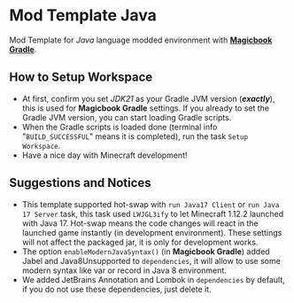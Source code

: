 # Mod Template Java

Mod Template for *Java* language modded environment with [**Magicbook Gradle**](https://plugins.gradle.org/plugin/io.gitlab.gregtechlite.magicbookgradle).

## How to Setup Workspace

- At first, confirm you set *JDK21* as your Gradle JVM version (**_exactly_**), this is used for **Magicbook Gradle** settings.
  If you already to set the Gradle JVM version, you can start loading Gradle scripts.
- When the Gradle scripts is loaded done (terminal info "`BUILD_SUCCESSFUL`" means it is completed), run the task `Setup Workspace`.
- Have a nice day with Minecraft development!

## Suggestions and Notices

- This template supported hot-swap with  `run Java17 Client` or `run Java 17 Server` task, this task used `LWJGL3ify` to let Minecraft 1.12.2 launched with Java 17.
  Hot-swap means the code changes will react in the launched game instantly (in development environment). These settings will not affect the packaged jar, it is
  only for development works.
- The option `enableModernJavaSyntax()` (in **Magicbook Gradle**) added Jabel and Java8Unsupported to `dependencies`, it will allow to use some modern syntax like
  var or record in Java 8 environment.
- We added JetBrains Annotation and Lombok in `dependencies` by default, if you do not use these dependencies, just delete it.